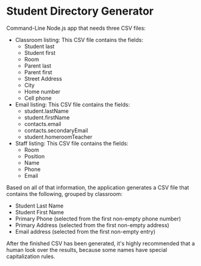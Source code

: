 Student Directory Generator
====

Command-Line Node.js app that needs three CSV files:
 - Classroom listing: This CSV file contains the fields:
   - Student last
   - Student first
   - Room
   - Parent last
   - Parent first
   - Street Address
   - City
   - Home number
   - Cell phone
 - Email listing: This CSV file contains the fields:
   - student.lastName
   - student.firstName
   - contacts.email
   - contacts.secondaryEmail
   - student.homeroomTeacher
 - Staff listing: This CSV file contains the fields:
   - Room
   - Position
   - Name
   - Phone
   - Email
 
Based on all of that information, the application generates a CSV file that contains the following, grouped by classroom:
  - Student Last Name
  - Student First Name
  - Primary Phone (selected from the first non-empty phone number)
  - Primary Address (selected from the first non-empty address)
  - Email address (selected from the first non-empty entry)

After the finished CSV has been generated, it's highly recommended that a human look over the results, because some names have special capitalization rules.

